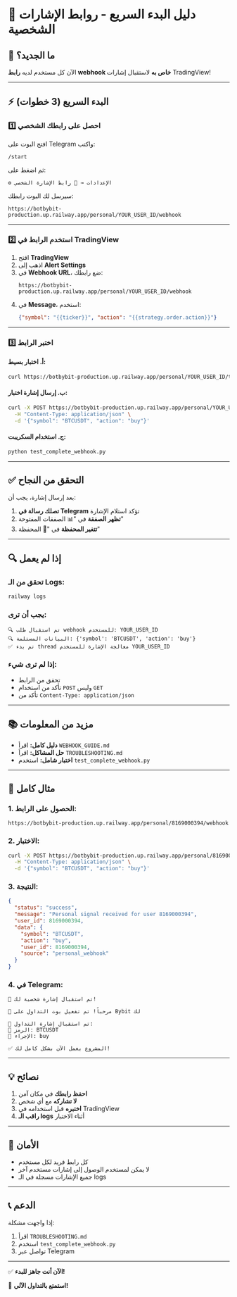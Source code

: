 # 🚀 دليل البدء السريع - روابط الإشارات الشخصية

## 📌 ما الجديد؟

الآن كل مستخدم لديه **رابط webhook خاص به** لاستقبال إشارات TradingView!

---

## ⚡ البدء السريع (3 خطوات)

### 1️⃣ **احصل على رابطك الشخصي**

افتح البوت على Telegram واكتب:
```
/start
```

ثم اضغط على:
```
⚙️ الإعدادات → 🔗 رابط الإشارة الشخصي
```

سيرسل لك البوت رابطك:
```
https://botbybit-production.up.railway.app/personal/YOUR_USER_ID/webhook
```

---

### 2️⃣ **استخدم الرابط في TradingView**

1. افتح **TradingView**
2. اذهب إلى **Alert Settings**
3. في **Webhook URL**، ضع رابطك:
   ```
   https://botbybit-production.up.railway.app/personal/YOUR_USER_ID/webhook
   ```
4. في **Message**، استخدم:
   ```json
   {"symbol": "{{ticker}}", "action": "{{strategy.order.action}}"}
   ```

---

### 3️⃣ **اختبر الرابط**

#### أ. اختبار بسيط:
```bash
curl https://botbybit-production.up.railway.app/personal/YOUR_USER_ID/test
```

#### ب. إرسال إشارة اختبار:
```bash
curl -X POST https://botbybit-production.up.railway.app/personal/YOUR_USER_ID/webhook \
  -H "Content-Type: application/json" \
  -d '{"symbol": "BTCUSDT", "action": "buy"}'
```

#### ج. استخدام السكريبت:
```bash
python test_complete_webhook.py
```

---

## ✅ التحقق من النجاح

بعد إرسال إشارة، يجب أن:

1. **تصلك رسالة في Telegram** تؤكد استلام الإشارة
2. **تظهر الصفقة** في "📊 الصفقات المفتوحة"
3. **تتغير المحفظة** في "💼 المحفظة"

---

## 🔍 إذا لم يعمل

### تحقق من الـ Logs:
```bash
railway logs
```

### يجب أن ترى:
```
🔍 تم استقبال طلب webhook للمستخدم: YOUR_USER_ID
🔍 البيانات المستلمة: {'symbol': 'BTCUSDT', 'action': 'buy'}
✅ تم بدء thread معالجة الإشارة للمستخدم YOUR_USER_ID
```

### إذا لم ترى شيء:
- تحقق من الرابط
- تأكد من استخدام `POST` وليس `GET`
- تأكد من `Content-Type: application/json`

---

## 📚 مزيد من المعلومات

- **دليل كامل:** اقرأ `WEBHOOK_GUIDE.md`
- **حل المشاكل:** اقرأ `TROUBLESHOOTING.md`
- **اختبار شامل:** استخدم `test_complete_webhook.py`

---

## 🎯 مثال كامل

### 1. الحصول على الرابط:
```
https://botbybit-production.up.railway.app/personal/8169000394/webhook
```

### 2. الاختبار:
```bash
curl -X POST https://botbybit-production.up.railway.app/personal/8169000394/webhook \
  -H "Content-Type: application/json" \
  -d '{"symbol": "BTCUSDT", "action": "buy"}'
```

### 3. النتيجة:
```json
{
  "status": "success",
  "message": "Personal signal received for user 8169000394",
  "user_id": 8169000394,
  "data": {
    "symbol": "BTCUSDT",
    "action": "buy",
    "user_id": 8169000394,
    "source": "personal_webhook"
  }
}
```

### 4. في Telegram:
```
🚀 تم استقبال إشارة شخصية لك!

👋 مرحباً! تم تفعيل بوت التداول على Bybit لك

📡 تم استقبال إشارة التداول:
🔹 الرمز: BTCUSDT
🔹 الإجراء: buy

✅ المشروع يعمل الآن بشكل كامل لك!
```

---

## 💡 نصائح

1. **احفظ رابطك** في مكان آمن
2. **لا تشاركه** مع أي شخص
3. **اختبره** قبل استخدامه في TradingView
4. **راقب الـ logs** أثناء الاختبار

---

## 🔐 الأمان

- كل رابط فريد لكل مستخدم
- لا يمكن لمستخدم الوصول إلى إشارات مستخدم آخر
- جميع الإشارات مسجلة في الـ logs

---

## 📞 الدعم

إذا واجهت مشكلة:
1. اقرأ `TROUBLESHOOTING.md`
2. استخدم `test_complete_webhook.py`
3. تواصل عبر Telegram

---

✅ **الآن أنت جاهز للبدء!**

🎉 **استمتع بالتداول الآلي!**
